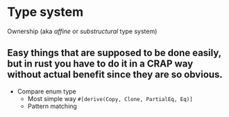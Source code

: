 # Type system

Ownership (aka _affine_ or _substructural_ type system)

## Easy things that are supposed to be done easily, but in rust you have to do it in a CRAP way without actual benefit since they are so obvious.

+ Compare enum type
  + Most simple way `#[derive(Copy, Clone, PartialEq, Eq)]`
  + Pattern matching